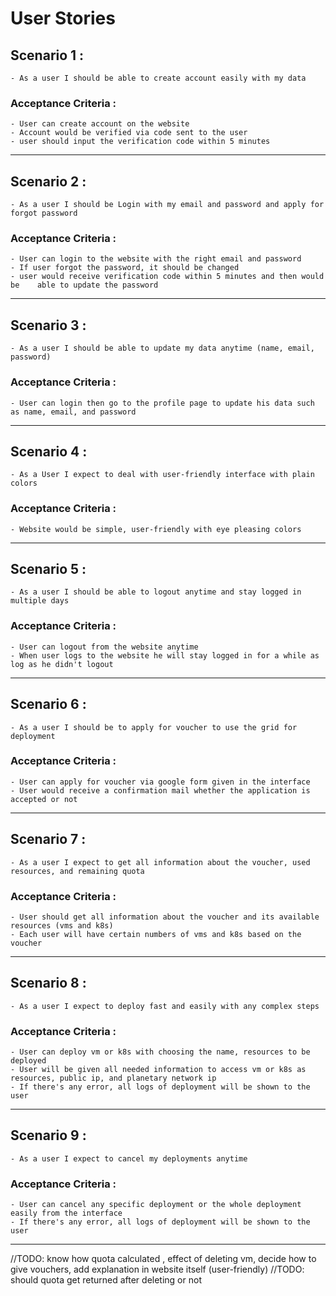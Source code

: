 # User Stories


## Scenario 1 :
    - As a user I should be able to create account easily with my data
### Acceptance Criteria :
    - User can create account on the website 
    - Account would be verified via code sent to the user
    - user should input the verification code within 5 minutes
---
## Scenario 2 :
    - As a user I should be Login with my email and password and apply for forgot password
### Acceptance Criteria :
    - User can login to the website with the right email and password 
    - If user forgot the password, it should be changed
    - user would receive verification code within 5 minutes and then would be    able to update the password
---
## Scenario 3 :
    - As a user I should be able to update my data anytime (name, email, password)
### Acceptance Criteria :
    - User can login then go to the profile page to update his data such as name, email, and password
---
## Scenario 4 :
    - As a User I expect to deal with user-friendly interface with plain colors
### Acceptance Criteria :
    - Website would be simple, user-friendly with eye pleasing colors
---
## Scenario 5 :
    - As a user I should be able to logout anytime and stay logged in multiple days 
### Acceptance Criteria :
    - User can logout from the website anytime 
    - When user logs to the website he will stay logged in for a while as log as he didn't logout 
---
## Scenario 6 :
    - As a user I should be to apply for voucher to use the grid for deployment
### Acceptance Criteria :
    - User can apply for voucher via google form given in the interface
    - User would receive a confirmation mail whether the application is accepted or not 
---
## Scenario 7 :
    - As a user I expect to get all information about the voucher, used resources, and remaining quota 
### Acceptance Criteria :
    - User should get all information about the voucher and its available resources (vms and k8s)
    - Each user will have certain numbers of vms and k8s based on the voucher 
---
## Scenario 8 :
    - As a user I expect to deploy fast and easily with any complex steps 
### Acceptance Criteria :
    - User can deploy vm or k8s with choosing the name, resources to be deployed
    - User will be given all needed information to access vm or k8s as resources, public ip, and planetary network ip
    - If there's any error, all logs of deployment will be shown to the user
---
## Scenario 9 :
    - As a user I expect to cancel my deployments anytime 
### Acceptance Criteria :
    - User can cancel any specific deployment or the whole deployment easily from the interface
    - If there's any error, all logs of deployment will be shown to the user

---

//TODO: know how quota calculated , effect of deleting vm, decide how to give vouchers, add explanation in website itself (user-friendly)
//TODO: should quota get returned after deleting or not 










